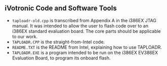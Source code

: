 iVotronic Code and Software Tools
---------------------------------

 * `taploadr-old.cpp` is transcribed from Appendix A in the i386EX JTAG manual.
    It was intended to allow the user to flash code over to an i386EX standard 
    evaluation board. The core parts should be applicable to our work.
 * `TAPLOADR.CPP` is the straight-from-Intel code.
 * `README.TXT` is the README from Intel, explaining how to use TAPLOADR.
 * `TAPLOADR.EXE` is a program intended to be run on the i386EX EV386EX 
    Evaluation Board, to program its onboard flash.

